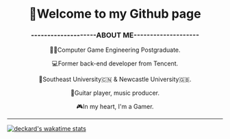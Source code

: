 
<h1 align = "center">👋Welcome to my Github page</h1>
<h3 align = "center">--------------------ABOUT ME--------------------</h3>
<p align = "center">
👨‍🎓Computer Game Engineering Postgraduate.  
<p align = "center">
💻Former back-end developer from Tencent.   
<p align = "center">
📖Southeast University🇨🇳 & Newcastle University🇬🇧.  
<p align = "center">
🎸Guitar player, music producer.
<p align = "center">
🎮In my heart, I'm a Gamer.

***
[![deckard's wakatime stats](https://github-readme-stats.vercel.app/api/wakatime?username=DeckardZ46&theme=tokyonight)](https://github.com/anuraghazra/github-readme-stats)


